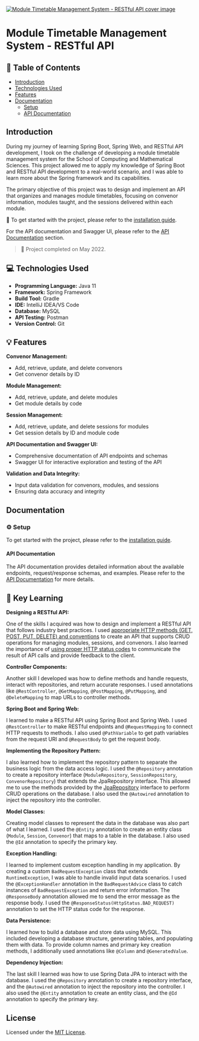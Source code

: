 [![Module Timetable Management System - RESTful API cover image](./docs/cover.png)](https://app.swaggerhub.com/apis-docs/Esh07/Module-Timetable-Management-System-RESTful-API/1.0.0#/)

# Module Timetable Management System - RESTful API

## :page_facing_up: Table of Contents

- [Introduction](#introduction)
- [Technologies Used](#computer-technologies-used)
- [Features](#bulb-features)
- [Documentation](#gear-setup)
  - [Setup](#gear-setup)
  - [API Documentation](#api-documentation)

## Introduction

During my journey of learning Spring Boot, Spring Web, and RESTful API development, I took on the challenge of developing a module timetable management system for the School of Computing and Mathematical Sciences. This project allowed me to apply my knowledge of Spring Boot and RESTful API development to a real-world scenario, and I was able to learn more about the Spring framework and its capabilities.

The primary objective of this project was to design and implement an API that organizes and manages module timetables, focusing on convenor information, modules taught, and the sessions delivered within each module.

<!-- project completed  -->

:book: To get started with the project, please refer to the [installation guide](./Documentation.md#getting-started).

For the API documentation and Swagger UI, please refer to the [API Documentation](https://app.swaggerhub.com/apis-docs/Esh07/Module-Timetable-Management-System-RESTful-API/1.0.0#/) section.

> :tada: Project completed on May 2022.

## :computer: Technologies Used

- **Programming Language:** Java 11
- **Framework:** Spring Framework
- **Build Tool:** Gradle
- **IDE:** IntelliJ IDEA/VS Code
- **Database:** MySQL
- **API Testing:** Postman
- **Version Control:** Git

## :bulb: Features

**Convenor Management:**

- Add, retrieve, update, and delete convenors
- Get convenor details by ID

**Module Management:**

- Add, retrieve, update, and delete modules
- Get module details by code

**Session Management:**

- Add, retrieve, update, and delete sessions for modules
- Get session details by ID and module code

**API Documentation and Swagger UI:**

- Comprehensive documentation of API endpoints and schemas
- Swagger UI for interactive exploration and testing of the API

**Validation and Data Integrity:**

- Input data validation for convenors, modules, and sessions
- Ensuring data accuracy and integrity

## Documentation

### :gear: Setup

To get started with the project, please refer to the [installation guide](./Documentation.md#getting-started).

#### API Documentation

The API documentation provides detailed information about the available endpoints, request/response schemas, and examples. Please refer to the [API Documentation](https://app.swaggerhub.com/apis-docs/Esh07/Module-Timetable-Management-System-RESTful-API/1.0.0#/) for more details.

## :key: Key Learning

**Designing a RESTful API:**

One of the skills I acquired was how to design and implement a RESTful API that follows industry best practices. I used [appropriate HTTP methods (GET, POST, PUT, DELETE) and conventions](https://restfulapi.net/http-methods/) to create an API that supports CRUD operations for managing modules, sessions, and convenors. I also learned the importance of [using proper HTTP status codes](https://en.wikipedia.org/wiki/List_of_HTTP_status_codes) to communicate the result of API calls and provide feedback to the client.

**Controller Components:**

Another skill I developed was how to define methods and handle requests, interact with repositories, and return accurate responses. I used annotations like `@RestController`, `@GetMapping`, `@PostMapping`, `@PutMapping`, and `@DeleteMapping` to map URLs to controller methods.

**Spring Boot and Spring Web:**

I learned to make a RESTful API using Spring Boot and Spring Web. I used `@RestController` to make RESTful endpoints and `@RequestMapping` to connect HTTP requests to methods. I also used `@PathVariable` to get path variables from the request URI and `@RequestBody` to get the request body.

**Implementing the Repository Pattern:**

I also learned how to implement the repository pattern to separate the business logic from the data access logic. I used the `@Repository` annotation to create a repository interface (`ModuleRepository`, `SessionRepository`, `ConvenorRepository`) that extends the JpaRepository interface. This allowed me to use the methods provided by the [JpaRepository](https://docs.spring.io/spring-data/data-jpa/docs/current/api/org/springframework/data/jpa/repository/JpaRepository.html) interface to perform CRUD operations on the database. I also used the `@Autowired` annotation to inject the repository into the controller.

**Model Classes:**

Creating model classes to represent the data in the database was also part of what I learned. I used the `@Entity` annotation to create an entity class (`Module`, `Session`, `Convenor`) that maps to a table in the database. I also used the `@Id` annotation to specify the primary key.

**Exception Handling:**

I learned to implement custom exception handling in my application. By creating a custom `BadRequestException` class that extends `RuntimeException`, I was able to handle invalid input data scenarios. I used the `@ExceptionHandler` annotation in the `BadRequestAdvice` class to catch instances of `BadRequestException` and return error information. The `@ResponseBody` annotation allowed me to send the error message as the response body. I used the `@ResponseStatus(HttpStatus.BAD_REQUEST)` annotation to set the HTTP status code for the response.

**Data Persistence:**

I learned how to build a database and store data using MySQL. This included developing a database structure, generating tables, and populating them with data. To provide column names and primary key creation methods, I additionally used annotations like `@Column` and `@GeneratedValue`.

**Dependency Injection:**

The last skill I learned was how to use Spring Data JPA to interact with the database. I used the `@Repository` annotation to create a repository interface, and the `@Autowired` annotation to inject the repository into the controller. I also used the `@Entity` annotation to create an entity class, and the `@Id` annotation to specify the primary key.

## License

Licensed under the [MIT License](./LICENSE).
